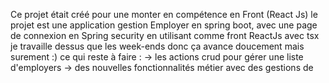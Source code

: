 Ce projet était créé pour une monter en compétence en Front (React Js) le projet est une application gestion Employer en spring boot, 
avec une page de connexion en Spring security en utilisant comme front ReactJs avec tsx  je travaille dessus que les week-ends donc ça avance doucement mais surement :) ce qui reste à faire :
-> les actions crud pour gérer une liste d'employers
-> des nouvelles fonctionnalités métier avec des gestions de
